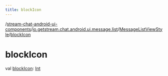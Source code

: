 ```yaml
---
title: blockIcon
---
```

/[stream-chat-android-ui-components](../../index.md)/[io.getstream.chat.android.ui.message.list](../index.md)/[MessageListViewStyle](index.md)/[blockIcon](blockIcon.md)  
  
  
  
# blockIcon  
val [blockIcon](blockIcon.md): [Int](https://kotlinlang.org/api/latest/jvm/stdlib/kotlin/-int/index.html)
